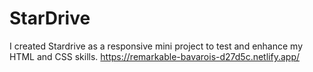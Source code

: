 # StarDrive
I created Stardrive as a responsive mini project to test and enhance my HTML and CSS skills.
https://remarkable-bavarois-d27d5c.netlify.app/
